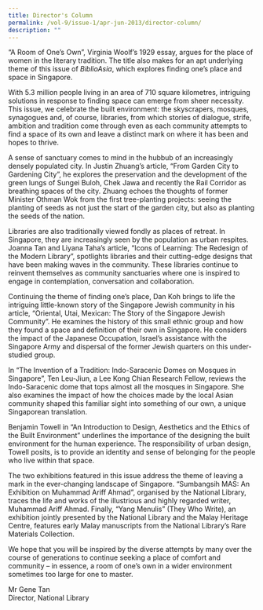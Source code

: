 ```yaml
---
title: Director's Column
permalink: /vol-9/issue-1/apr-jun-2013/director-column/
description: ""
---
```

“A Room of One’s Own”, Virginia Woolf’s 1929 essay, argues for the place of women in the literary tradition. The title also makes for an apt underlying theme of this issue of *BiblioAsia*, which explores finding one’s place and space in Singapore.

With 5.3 million people living in an area of 710 square kilometres, intriguing solutions in response to finding space can emerge from sheer necessity. This issue, we celebrate the built environment: the skyscrapers, mosques, synagogues and, of course, libraries, from which stories of dialogue, strife, ambition and tradition come through even as each community attempts to find a space of its own and leave a distinct mark on where it has been and hopes to thrive.

A sense of sanctuary comes to mind in the hubbub of an increasingly densely populated city. In Justin Zhuang’s article, “From Garden City to Gardening City”, he explores the preservation and the development of the green lungs of Sungei Buloh, Chek Jawa and recently the Rail Corridor as breathing spaces of the city. Zhuang echoes the thoughts of former Minister Othman Wok from the first tree-planting projects: seeing the planting of seeds as not just the start of the garden city, but also as planting the seeds of the nation.

Libraries are also traditionally viewed fondly as places of retreat. In Singapore, they are increasingly seen by the population as urban respites. Joanna Tan and Liyana Taha’s article, “Icons of Learning: The Redesign of the Modern Library”, spotlights libraries and their cutting-edge designs that have been making waves in the
community. These libraries continue to reinvent themselves as community sanctuaries where one is inspired to engage in contemplation, conversation and collaboration.

Continuing the theme of finding one’s place, Dan Koh brings to life the intriguing little-known story of the Singapore Jewish community in his article, “Oriental, Utai, Mexican: The Story of the Singapore Jewish Community”. He examines the
history of this small ethnic group and how they found a space and definition of their own in Singapore. He considers the impact of the Japanese Occupation, Israel’s assistance with the Singapore Army and dispersal of the former Jewish quarters on this under-studied group.

In “The Invention of a Tradition: Indo-Saracenic Domes on Mosques in Singapore”, Ten Leu-Jiun, a Lee Kong Chian Research Fellow, reviews the Indo-Saracenic dome that tops almost all the mosques in Singapore. She also examines the impact of how the choices made by the local Asian community shaped this familiar sight into something of our own, a unique Singaporean translation.

Benjamin Towell in “An Introduction to Design, Aesthetics and the Ethics of the Built Environment” underlines the importance of the designing the built environment for the human experience. The responsibility of urban design, Towell posits, is to provide an identity and sense of belonging for the people who live within that space.

The two exhibitions featured in this issue address the theme of leaving a mark in the ever-changing landscape of Singapore. “Sumbangsih MAS: An Exhibition on Muhammad Ariff Ahmad”, organised by the National Library, traces the life and works
of the illustrious and highly regarded writer, Muhammad Ariff Ahmad. Finally, “Yang Menulis” (They Who Write), an exhibition jointly presented by the National Library and the Malay Heritage Centre, features early Malay manuscripts from the National Library’s Rare Materials Collection.

We hope that you will be inspired by the diverse attempts by many over the course of generations to continue seeking a place of comfort and community – in essence, a room of one’s own in a wider environment sometimes too large for one to master.


Mr Gene Tan<br>
Director, National Library